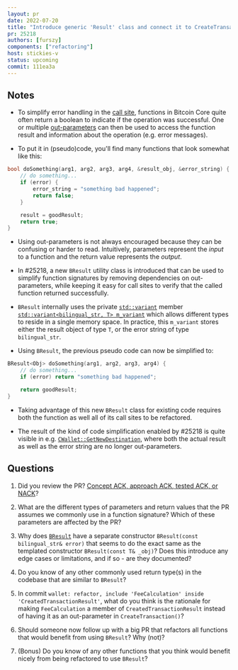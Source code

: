```yaml
---
layout: pr
date: 2022-07-20
title: "Introduce generic 'Result' class and connect it to CreateTransaction and GetNewDestination"
pr: 25218
authors: [furszy]
components: ["refactoring"]
host: stickies-v
status: upcoming
commit: 111ea3a
---
```


## Notes

- To simplify error handling in the [call site](https://en.wikipedia.org/wiki/Call_site), functions in Bitcoin Core quite often return a boolean to indicate if the operation was successful. One or multiple [out-parameters](http://www.cs.ecu.edu/karl/2530/spr18/Notes/lec21A.html#logical-calling-modes:~:text=an%20implicit%20one.-,Logical%20calling%20modes,-Call%20by%20value) can then be used to access the function result and information about the operation (e.g. error messages).

- To put it in (pseudo)code, you'll find many functions that look somewhat like this:
```cpp
bool doSomething(arg1, arg2, arg3, arg4, &result_obj, &error_string) {
    // do something...
    if (error) {
        error_string = "something bad happened";
        return false;
    }

    result = goodResult;
    return true;
}
```

- Using out-parameters is not always encouraged because they can be confusing or harder to read. Intuitively, parameters represent the *input* to a function and the return value represents the *output*.

- In #25218, a new `BResult` utility class is introduced that can be used to simplify function signatures by removing dependencies on out-parameters, while keeping it easy for call sites to verify that the called function returned successfully.

- `BResult` internally uses the private [`std::variant`](https://en.cppreference.com/w/cpp/utility/variant) member [`std::variant<bilingual_str, T> m_variant`](https://github.com/bitcoin/bitcoin/blob/111ea3ab711414236f8678566a7884d48619b2d8/src/util/result.h#L18) which allows different types to reside in a single memory space. In practice, this `m_variant` stores either the result object of type `T`, or the error string of type `bilingual_str`.

- Using `BResult`, the previous pseudo code can now be simplified to:
```cpp
BResult<Obj> doSomething(arg1, arg2, arg3, arg4) {
    // do something...
    if (error) return "something bad happened";

    return goodResult;
}
```

- Taking advantage of this new `BResult` class for existing code requires both the function as well all of its call sites to be refactored.
  
- The result of the kind of code simplification enabled by #25218 is quite visible in e.g. [`CWallet::GetNewDestination`](https://github.com/bitcoin/bitcoin/pull/25218/files#diff-1f2db0e4d5c12d109c7f0962333c245b49b696cb39ff432da048e9d6c08944d8L2310-L2327), where both the actual result as well as the error string are no longer out-parameters.


## Questions
1. Did you review the PR? [Concept ACK, approach ACK, tested ACK, or NACK](https://github.com/bitcoin/bitcoin/blob/master/CONTRIBUTING.md#peer-review)?

2. What are the different types of parameters and return values that the PR assumes we commonly use in a function signature? Which of these parameters are affected by the PR?

3. Why does [`BResult`](https://github.com/bitcoin/bitcoin/blob/111ea3ab711414236f8678566a7884d48619b2d8/src/util/result.h#L16) have a separate constructor `BResult(const bilingual_str& error)` that seems to do the exact same as the templated constructor `BResult(const T& _obj)`? Does this introduce any edge cases or limitations, and if so - are they documented?

4. Do you know of any other commonly used return type(s) in the codebase that are similar to `BResult`?

5. In commit `wallet: refactor, include 'FeeCalculation' inside 'CreatedTransactionResult'`, what do you think is the rationale for making `FeeCalculation` a member of `CreatedTransactionResult` instead of having it as an out-parameter in `CreateTransaction()`?

6. Should someone now follow up with a big PR that refactors all functions that would benefit from using `BResult`? Why (not)?

7. (Bonus) Do you know of any other functions that you think would benefit nicely from being refactored to use `BResult`?



<!-- TODO: After meeting, uncomment and add meeting log between the irc tags
## Meeting Log

{% irc %}
{% endirc %}
-->

